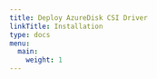 ```yaml
---
title: Deploy AzureDisk CSI Driver
linkTitle: Installation
type: docs
menu:
  main:
    weight: 1
---
```

